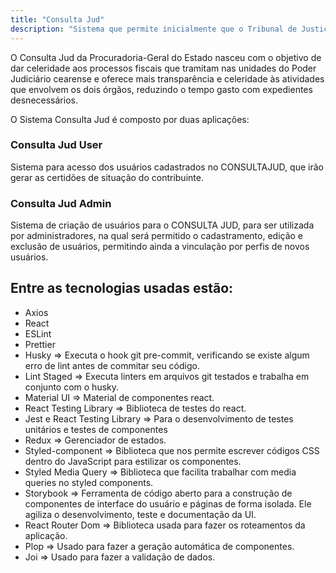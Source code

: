 ```yaml
---
title: "Consulta Jud"
description: "Sistema que permite inicialmente que o Tribunal de Justiça consiga emitir certidões com a situação na qual as inscrições dos contribuintes se encontram."
---
```


O Consulta Jud da Procuradoria-Geral do Estado nasceu com o objetivo de dar celeridade aos processos fiscais que tramitam nas unidades do Poder Judiciário cearense e oferece mais transparência e celeridade às atividades que envolvem os dois órgãos, reduzindo o tempo gasto com expedientes desnecessários.

O Sistema Consulta Jud é composto por duas aplicações:

### Consulta Jud User

Sistema para acesso dos usuários cadastrados no CONSULTAJUD, que irão gerar as certidões de situação do contribuinte.

### Consulta Jud Admin

Sistema de criação de usuários para o CONSULTA JUD, para ser utilizada por administradores, na qual será permitido o cadastramento, edição e exclusão de usuários, permitindo ainda a vinculação por perfis de novos usuários.

## Entre as tecnologias usadas estão:

- Axios
- React
- ESLint
- Prettier
- Husky => Executa o hook git pre-commit, verificando se existe algum erro de lint antes de commitar seu código.
- Lint Staged => Executa linters em arquivos git testados e trabalha em conjunto com o husky.
- Material UI => Material de componentes react.
- React Testing Library => Biblioteca de testes do react.
- Jest e React Testing Library => Para o desenvolvimento de testes unitários e testes de componentes
- Redux => Gerenciador de estados.
- Styled-component => Biblioteca que nos permite escrever códigos CSS dentro do JavaScript para estilizar os componentes.
- Styled Media Query => Biblioteca que facilita trabalhar com media queries no styled components.
- Storybook => Ferramenta de código aberto para a construção de componentes de interface do usuário e páginas de forma isolada. Ele agiliza o desenvolvimento, teste e documentação da UI.
- React Router Dom => Biblioteca usada para fazer os roteamentos da aplicação.
- Plop => Usado para fazer a geração automática de componentes.
- Joi => Usado para fazer a validação de dados.

